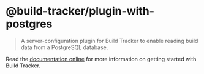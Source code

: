 # @build-tracker/plugin-with-postgres

> A server-configuration plugin for Build Tracker to enable reading build data from a PostgreSQL database.

Read the [documentation online](https://buildtracker.dev/docs/plugins/withPostgres) for more information on getting started with Build Tracker.
